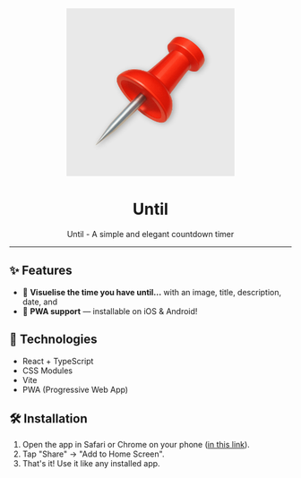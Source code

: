 <div align="center">
  <img width="300" height="300" src="/logo.png" alt="until Logo">
  <h1><b>Until</b></h1>
  <p>
    Until - A simple and elegant countdown timer
  </p>
</div>

---

## ✨ Features
- 📅 **Visuelise the time you have until...** with an image, title, description, date, and 
- 📱 **PWA support** — installable on iOS & Android!

## 🚀 Technologies
- React + TypeScript
- CSS Modules
- Vite
- PWA (Progressive Web App)

## 🛠️ Installation
1. Open the app in Safari or Chrome on your phone ([in this link](https://until-app.vercel.app/)).
2. Tap "Share" → "Add to Home Screen".
3. That's it! Use it like any installed app.